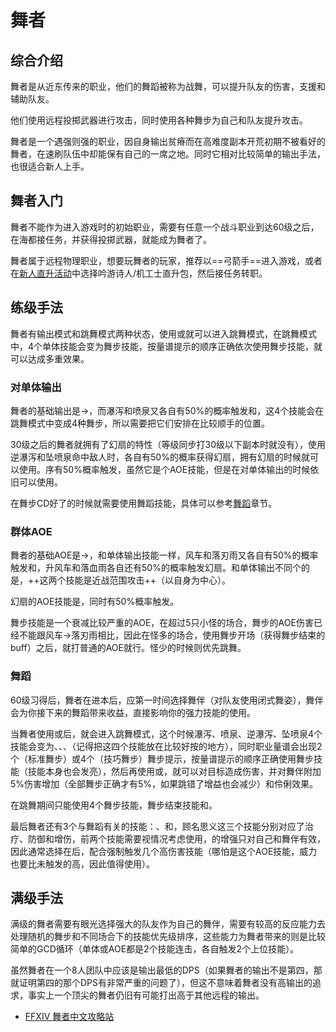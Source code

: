 # 舞者
<FloatTOC />

## 综合介绍

舞者是从近东传来的职业，他们的舞蹈被称为战舞，可以提升队友的伤害，支援和辅助队友。

他们使用远程投掷武器进行攻击，同时使用各种舞步为自己和队友提升攻击。

舞者是一个遇强则强的职业，因自身输出贫瘠而在高难度副本开荒初期不被看好的舞者，在速刷队伍中却能保有自己的一席之地。同时它相对比较简单的输出手法，也很适合新人上手。

## 舞者入门

舞者不能作为进入游戏时的初始职业，需要有任意一个战斗职业到达60级之后，在海都接任务<quest name="舞者降临" />，并获得投掷武器，就能成为舞者了。

舞者属于远程物理职业，想要玩舞者的玩家，推荐以==弓箭手==进入游戏，或者在[新人直升活动](/before/pay.htm#萌新招待领多重福利)中选择吟游诗人/机工士直升包，然后接任务<quest name="舞者降临" />转职。

## 练级手法

舞者有输出模式和跳舞模式两种状态，使用<Action name="标准舞步" />或<Action name="技巧舞步" />就可以进入跳舞模式，在跳舞模式中，4个单体技能会变为舞步技能，按量谱提示的顺序正确依次使用舞步技能，就可以达成多重效果。

### 对单体输出

舞者的基础输出是<Action name="瀑泻" />→<Action name="喷泉" />，而瀑泻和喷泉又各自有50%的概率触发<Action name="逆瀑泻" />和<Action name="坠喷泉" />，这4个技能会在跳舞模式中变成4种舞步，所以需要把它们安排在比较顺手的位置。

30级之后的舞者就拥有了幻扇的特性（等级同步打30级以下副本时就没有），使用逆瀑泻和坠喷泉命中敌人时，各自有50%的概率获得幻扇，拥有幻扇的时候就可以使用<Action name="扇舞·序" />。序有50%概率触发<Action name="扇舞·急" />，虽然它是个AOE技能，但是在对单体输出的时候依旧可以使用。

在舞步CD好了的时候就需要使用舞蹈技能，具体可以参考[舞蹈](#舞蹈)章节。

### 群体AOE

舞者的基础AOE是<Action name="风车" />→<Action name="落刃雨" />，和单体输出技能一样，风车和落刃雨又各自有50%的概率触发<Action name="升风车" />和<Action name="落血雨" />，升风车和落血雨各自还有50%的概率触发幻扇。和单体输出不同个的是，++这两个技能是近战范围攻击++（以自身为中心）。

幻扇的AOE技能是<Action name="扇舞·破" />，同时有50%概率触发<Action name="扇舞·急" />。

舞步技能是一个衰减比较严重的AOE，在超过5只小怪的场合，舞步的AOE伤害已经不能跟风车→落刃雨相比，因此在怪多的场合，使用舞步开场（获得舞步结束的buff）之后，就打普通的AOE就行。怪少的时候则优先跳舞。

### 舞蹈

60级习得<Action name="闭式舞姿" />后，舞者在进本后，应第一时间选择舞伴（对队友使用闭式舞姿），舞伴会为你接下来的舞蹈带来收益，直接影响你的强力技能<Action name="剑舞" />的使用。

当舞者使用<Action name="标准舞步" />或<Action name="技巧舞步" />后，就会进入跳舞模式，这个时候瀑泻、喷泉、逆瀑泻、坠喷泉4个技能会变为<Action name="蔷薇曲脚步" />、<Action name="小鸟交叠跳" />、<Action name="绿叶小踢腿" />、<Action name="金冠趾尖转" />（记得把这四个技能放在比较好按的地方），同时职业量谱会出现2个（标准舞步）或4个（技巧舞步）舞步提示，按量谱提示的顺序正确使用舞步技能（技能本身也会发亮），然后再使用<Action name="标准舞步结束" />或<Action name="技巧舞步结束" />，就可以对目标造成伤害，并对舞伴附加5%伤害增加（全部舞步正确才有5%，如果跳错了增益也会减少）和伶俐效果。

在跳舞期间只能使用4个舞步技能，舞步结束技能和<Action name="前冲步" />。

最后舞者还有3个与舞蹈有关的技能：<Action name="治疗之华尔兹" />、<Action name="防守之桑巴" />和<Action name="进攻之探戈" />，顾名思义这三个技能分别对应了治疗、防御和增伤，前两个技能需要视情况考虑使用，<Action name="进攻之探戈" />的增强只对自己和舞伴有效，因此通常选择在<Action name="技巧舞步结束" />后，配合<Action name="百花争艳" />强制触发几个高伤害技能（哪怕是<Action name="落血雨" />这个AOE技能，威力也要比未触发的<Action name="喷泉" />高，因此值得使用）。

## 满级手法

满级的舞者需要有眼光选择强大的队友作为自己的舞伴，需要有较高的反应能力去处理随机的舞步和不同场合下的技能优先级排序，这些能力为舞者带来的则是比较简单的GCD循环（单体或AOE都是2个技能连击，各自触发2个上位技能）。

虽然舞者在一个8人团队中应该是输出最低的DPS（如果舞者的输出不是第四，那就证明第四的那个DPS有非常严重的问题了），但这不意味着舞者没有高输出的追求，事实上一个顶尖的舞者仍旧有可能打出高于其他远程的输出。

* [FFXIV 舞者中文攻略站](https://dnc.yorushika.co/posts/)